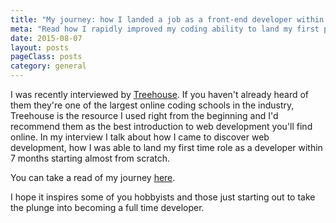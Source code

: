 ```yaml
---
title: "My journey: how I landed a job as a front-end developer within 7 months"
meta: "Read how I rapidly improved my coding ability to land my first programming role within 7 months"
date: 2015-08-07
layout: posts
pageClass: posts
category: general
---
```


I was recently interviewed by [Treehouse](http://teamtreehouse.com/).  If you haven't already heard of 
them they're one of the largest online coding schools in the industry, Treehouse is the resource I used right from the beginning and I'd recommend them as the best introduction to web development you'll find online.
In my interview I talk about how I came to discover web development, how I was able to land my 
first time role as a developer within 7 months starting almost from scratch.

You can take a read of my journey [here](http://blog.teamtreehouse.com/robert-relied-treehouse-became-full-time-front-end-developer).

I hope it inspires some of you hobbyists and those just starting out to take the plunge into becoming 
a full time developer.
